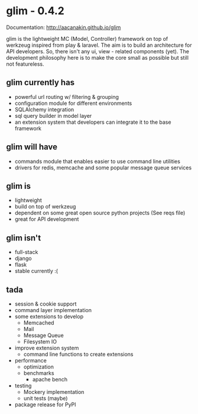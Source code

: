 glim - 0.4.2
============
Documentation: http://aacanakin.github.io/glim

glim is the lightweight MC (Model, Controller) framework on top of werkzeug inspired from play & laravel. The aim is to build an architecture for API developers. So, there isn't any ui, view - related components (yet). The development philosophy here is to make the core small as possible but still not featureless.

glim currently has
------------------
- powerful url routing w/ filtering & grouping
- configuration module for different environments
- SQLAlchemy integration
- sql query builder in model layer
- an extension system that developers can integrate it to the base
  framework

glim will have
--------------
- commands module that enables easier to use command line utilities
- drivers for redis, memcache and some popular message queue services

glim is
-------
- lightweight
- build on top of werkzeug
- dependent on some great open source python projects (See reqs file)
- great for API development

glim isn't
----------
- full-stack
- django
- flask
- stable currently :(

tada
----
- session & cookie support
- command layer implementation
- some extensions to develop
    + Memcached
    + Mail
    + Message Queue
    + Filesystem IO
- improve extension system
    + command line functions to create extensions
- performance
    + optimization
    + benchmarks
        + apache bench
- testing
    + Mockery implementation
    + unit tests (maybe)
- package release for PyPI
